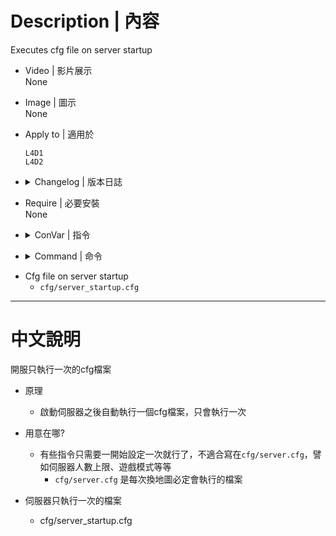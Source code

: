 
# Description | 內容
Executes cfg file on server startup

* Video | 影片展示
<br/>None

* Image | 圖示
<br/>None

* Apply to | 適用於
	```
	L4D1
	L4D2
	```

* <details><summary>Changelog | 版本日誌</summary>

	* v1.3 (2023-2-21)
		* Support L4D1

	* v1.2 (2023-2-4)
		* Initial Release
</details>

* Require | 必要安裝
<br/>None

* <details><summary>ConVar | 指令</summary>

	None
</details>

* <details><summary>Command | 命令</summary>

	None
</details>

* Cfg file on server startup
	* ```cfg/server_startup.cfg```

- - - -
# 中文說明
開服只執行一次的cfg檔案

* 原理
    * 啟動伺服器之後自動執行一個cfg檔案，只會執行一次

* 用意在哪?
	* 有些指令只需要一開始設定一次就行了，不適合寫在```cfg/server.cfg```，譬如伺服器人數上限、遊戲模式等等
        * ```cfg/server.cfg``` 是每次換地圖必定會執行的檔案

* 伺服器只執行一次的檔案
    * cfg/server_startup.cfg
